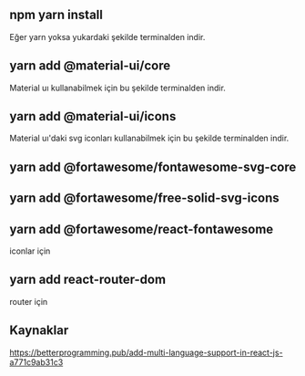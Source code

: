 ## npm yarn install
Eğer yarn yoksa yukardaki şekilde terminalden indir.

## yarn add @material-ui/core
Material uı kullanabilmek için bu şekilde terminalden indir.

## yarn add @material-ui/icons
Material uı'daki svg iconları kullanabilmek için bu şekilde terminalden indir.

## yarn add @fortawesome/fontawesome-svg-core
##  yarn add @fortawesome/free-solid-svg-icons
##  yarn add @fortawesome/react-fontawesome
iconlar için

## yarn add react-router-dom
router için





## Kaynaklar
https://betterprogramming.pub/add-multi-language-support-in-react-js-a771c9ab31c3
